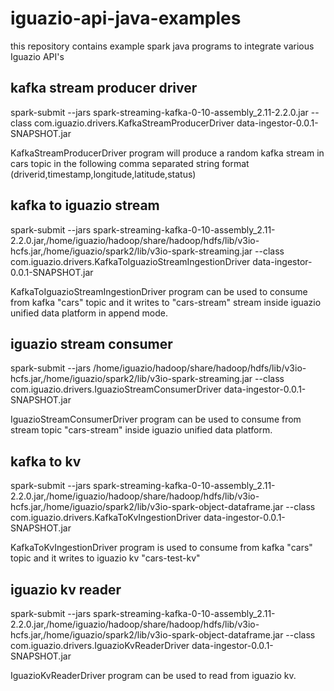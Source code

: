 # iguazio-api-java-examples
this repository contains example spark java programs to integrate various Iguazio API's

kafka stream producer driver
--------------------------------
spark-submit --jars spark-streaming-kafka-0-10-assembly_2.11-2.2.0.jar --class com.iguazio.drivers.KafkaStreamProducerDriver data-ingestor-0.0.1-SNAPSHOT.jar


KafkaStreamProducerDriver program will produce a random kafka stream in cars topic in the following comma separated string format
(driverid,timestamp,longitude,latitude,status)

kafka to iguazio stream
--------------------------------
spark-submit --jars spark-streaming-kafka-0-10-assembly_2.11-2.2.0.jar,/home/iguazio/hadoop/share/hadoop/hdfs/lib/v3io-hcfs.jar,/home/iguazio/spark2/lib/v3io-spark-streaming.jar  --class com.iguazio.drivers.KafkaToIguazioStreamIngestionDriver data-ingestor-0.0.1-SNAPSHOT.jar

KafkaToIguazioStreamIngestionDriver program can be used to consume from kafka "cars" topic and it writes to "cars-stream" stream inside iguazio unified data platform in append mode.


iguazio stream consumer
--------------------------------
spark-submit --jars /home/iguazio/hadoop/share/hadoop/hdfs/lib/v3io-hcfs.jar,/home/iguazio/spark2/lib/v3io-spark-streaming.jar  --class com.iguazio.drivers.IguazioStreamConsumerDriver data-ingestor-0.0.1-SNAPSHOT.jar

IguazioStreamConsumerDriver program can be used to consume from  stream topic "cars-stream" inside iguazio unified data platform.

kafka to kv
--------------------------------
spark-submit --jars spark-streaming-kafka-0-10-assembly_2.11-2.2.0.jar,/home/iguazio/hadoop/share/hadoop/hdfs/lib/v3io-hcfs.jar,/home/iguazio/spark2/lib/v3io-spark-object-dataframe.jar   --class com.iguazio.drivers.KafkaToKvIngestionDriver data-ingestor-0.0.1-SNAPSHOT.jar

KafkaToKvIngestionDriver program is used to consume from kafka "cars" topic and it writes to iguazio kv "cars-test-kv"


iguazio kv reader
-----------------------
spark-submit --jars spark-streaming-kafka-0-10-assembly_2.11-2.2.0.jar,/home/iguazio/hadoop/share/hadoop/hdfs/lib/v3io-hcfs.jar,/home/iguazio/spark2/lib/v3io-spark-object-dataframe.jar   --class com.iguazio.drivers.IguazioKvReaderDriver data-ingestor-0.0.1-SNAPSHOT.jar

IguazioKvReaderDriver program can be used to read from iguazio kv.

